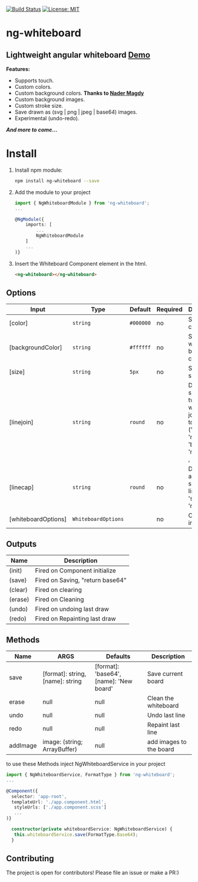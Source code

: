 [![Build Status](https://app.travis-ci.com/mostafazke/ng-whiteboard.svg?branch=master)](https://app.travis-ci.com/mostafazke/ng-whiteboard) [![License: MIT](https://img.shields.io/badge/License-MIT-blue.svg)](https://opensource.org/licenses/MIT)

# ng-whiteboard

## Lightweight angular whiteboard [Demo](https://mostafazke.github.io/ng-whiteboard/ 'ng-whiteboard Demo')

**Features:**

- Supports touch.
- Custom colors.
- Custom background colors. **Thanks to [Nader Magdy](https://github.com/nader-magdy 'Nader Magdy')**
- Custom background images.
- Custom stroke size.
- Save drawn as (svg | png | jpeg | base64) images.
- Experimental (undo-redo).

**_And more to come_...**

# Install

1. Install npm module:

   ```bash
   npm install ng-whiteboard --save
   ```

2. Add the module to your project

   ```typescript
   import { NgWhiteboardModule } from 'ng-whiteboard';
   ...

   @NgModule({
       imports: [
           ...
           NgWhiteboardModule
       ]
       ...
   )}
   ```

3. Insert the Whiteboard Component element in the html.

   ```html
   <ng-whiteboard></ng-whiteboard>
   ```

## Options

| Input               | Type                | Default   | Required | Description                                                                                              |
| ------------------- | ------------------- | --------- | -------- | -------------------------------------------------------------------------------------------------------- |
| [color]             | `string`            | `#000000` | no       | Set brush color                                                                                          |
| [backgroundColor]   | `string`            | `#ffffff` | no       | Set whiteboard background color                                                                          |
| [size]              | `string`            | `5px`     | no       | Set brush size                                                                                           |
| [linejoin]          | `string`            | `round`   | no       | Define the shape of two lines when joined together ('miter' , 'round' , 'bevel' , 'miter-clip' , 'arcs') |
| [linecap]           | `string`            | `round`   | no       | Define start and end shape of line ('butt', 'square' , 'round')                                          |
| [whiteboardOptions] | `WhiteboardOptions` |           | no       | Object of all inputs                                                                                     |

## Outputs

| Name    | Description                     |
| ------- | ------------------------------- |
| (init)  | Fired on Component initialize   |
| (save)  | Fired on Saving, "return base64" |
| (clear) | Fired on clearing               |
| (erase) | Fired on Cleaning               |
| (undo)  | Fired on undoing last draw      |
| (redo)  | Fired on Repainting last draw   |

## Methods

| Name     | ARGS                             | Defaults                             | Description             |
| -------- | -------------------------------- | ------------------------------------ | ----------------------- |
| save     | [format]: string, [name]: string | [format]: 'base64', [name]: 'New board' | Save current board      |
| erase    | null                             | null                                 | Clean the whiteboard    |
| undo     | null                             | null                                 | Undo last line          |
| redo     | null                             | null                                 | Repaint last line       |
| addImage | image: (string; ArrayBuffer)     | null                                 | add images to the board |

to use these Methods inject NgWhiteboardService in your project

```typescript
import { NgWhiteboardService, FormatType } from 'ng-whiteboard';
...

@Component({
  selector: 'app-root',
  templateUrl: './app.component.html',
   styleUrls: ['./app.component.scss']
   ...
)}

  constructor(private whiteboardService: NgWhiteboardService) {
   this.whiteboardService.save(FormatType.Base64);
  }

```

## Contributing

The project is open for contributors! Please file an issue or make a PR:)

